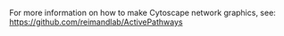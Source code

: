 For more information on how to make Cytoscape network graphics, see: https://github.com/reimandlab/ActivePathways
